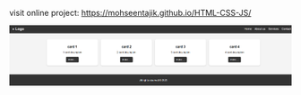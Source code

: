 visit online project:
https://mohseentajik.github.io/HTML-CSS-JS/
 
<img src="Screenshot 2025-03-22 215842.png" alt="image"> 
